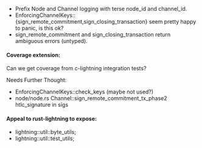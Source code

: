 
* Prefix Node and Channel logging with terse node_id and channel_id.
* EnforcingChannelKeys::{sign_remote_commitment,sign_closing_transaction}
  seem pretty happy to panic, is this ok?
* sign_remote_commitment and sign_closing_transaction return ambiguous errors (untyped).

#### Coverage extension:

Can we get coverage from c-lightning integration tests?

Needs Further Thought:

* EnforcingChannelKeys::check_keys (maybe not used?)
* node/node.rs Channel::sign_remote_commitment_tx_phase2 htlc_signature in sigs

#### Appeal to rust-lightning to expose:

* lightning::util::byte_utils;
* lightning::util::test_utils;
